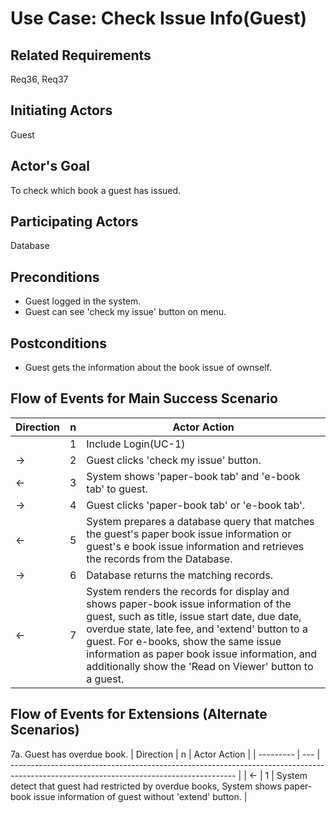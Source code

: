 # Use Case: Check Issue Info(Guest)

## **Related Requirements**

Req36, Req37

## **Initiating Actors**

Guest

## **Actor's Goal**

To check which book a guest has issued.

## **Participating Actors**

Database

## **Preconditions**
- Guest logged in the system.
- Guest can see 'check my issue' button on menu.
## **Postconditions**

- Guest gets the information about the book issue of ownself.


## Flow of Events for Main Success Scenario
| Direction | n   | Actor Action                                                                                                                                                                                                                                                                                                                                |
| --------- | --- | ------------------------------------------------------------------------------------------------------------------------------------------------------------------------------------------------------------------------------------------------------------------------------------------------------------------------------------------- |
|           | 1   | Include Login(UC-1)                                                                                                                                                                                                                                                                                                                         |
| →         | 2   | Guest clicks 'check my issue' button.                                                                                                                                                                                                                                                                                                       |
| ←         | 3   | System shows 'paper-book tab' and 'e-book tab' to guest.                                                                                                                                                                                                                                                                                    |
| →         | 4   | Guest clicks 'paper-book tab' or 'e-book tab'.                                                                                                                                                                                                                                                                                              |
| ←         | 5   | System prepares a database query that matches the guest's paper book issue information or guest's e book issue information and retrieves the records from the Database.                                                                                                                                                                     |
| →         | 6   | Database returns the matching records.                                                                                                                                                                                                                                                                                                      |
| ←         | 7   | System renders the records for display and shows paper-book issue information of the guest, such as title, issue start date, due date, overdue state, late fee, and 'extend' button to a guest. For e-books, show the same issue information as paper book issue information, and additionally show the 'Read on Viewer' button to a guest. |

## Flow of Events for Extensions (Alternate Scenarios)
7a. Guest has overdue book.
| Direction | n   | Actor Action                                                                                                                           |
| --------- | --- | -------------------------------------------------------------------------------------------------------------------------------------- |
| ←         | 1   | System detect  that guest had restricted by overdue books, System shows paper-book issue information of guest without 'extend' button. |
